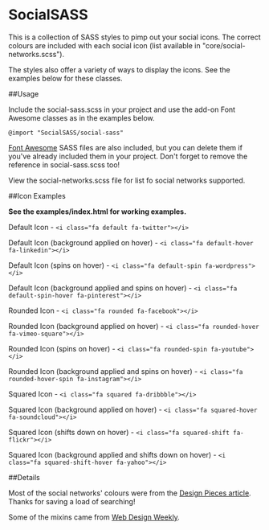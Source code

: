 # SocialSASS
This is a collection of SASS styles to pimp out your social icons. The correct colours are included with each social icon (list available in "core/social-networks.scss").

The styles also offer a variety of ways to display the icons. See the examples below for these classes.

##Usage

Include the social-sass.scss in your project and use the add-on Font Awesome classes as in the examples below.

`@import "SocialSASS/social-sass"`

[Font Awesome](http://fortawesome.github.io/Font-Awesome/) SASS files are also included, but you can delete them if you've already included them in your project. Don't forget to remove the reference in social-sass.scss too!

View the social-networks.scss file for list fo social networks supported.

##Icon Examples

**See the examples/index.html for working examples.**

Default Icon - `<i class="fa default fa-twitter"></i>`

Default Icon (background applied on hover) - `<i class="fa default-hover fa-linkedin"></i>`

Default Icon (spins on hover) - `<i class="fa default-spin fa-wordpress"></i>`

Default Icon (background applied and spins on hover) - `<i class="fa default-spin-hover fa-pinterest"></i>`

Rounded Icon - `<i class="fa rounded fa-facebook"></i>`

Rounded Icon (background applied on hover) - `<i class="fa rounded-hover fa-vimeo-square"></i>`

Rounded Icon (spins on hover) - `<i class="fa rounded-spin fa-youtube"></i>`

Rounded Icon (background applied and spins on hover) - `<i class="fa rounded-hover-spin fa-instagram"></i>`

Squared Icon - `<i class="fa squared fa-dribbble"></i>`

Squared Icon (background applied on hover) - `<i class="fa squared-hover fa-soundcloud"></i>`

Squared Icon (shifts down on hover) - `<i class="fa squared-shift fa-flickr"></i>`

Squared Icon (background applied and shifts down on hover) - `<i class="fa squared-shift-hover fa-yahoo"></i>`

##Details

Most of the social networks' colours were from the [Design Pieces article](http://designpieces.com/2012/12/social-media-colours-hex-and-rgb). Thanks for saving a load of searching!

Some of the mixins came from [Web Design Weekly](https://github.com/web-design-weekly/sass-mixins).
